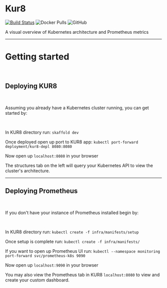 # Kur8
[![Build Status](https://travis-ci.com/oslabs-beta/Kur8.svg?branch=dev)](https://travis-ci.com/oslabs-beta/Kur8)
![Docker Pulls](https://img.shields.io/docker/pulls/kur8/dashboard)
![GitHub](https://img.shields.io/github/license/oslabs-beta/Kur8)

A visual overview of Kubernetes architecture and Prometheus metrics

---

# Getting started

<br/>

## Deploying KUR8

<br/>

Assuming you already have a Kubernetes cluster running, you can get started by:

<br/>

In KUR8 directory run:  `skaffold dev`

Once deployed open up port to KUR8 app: `kubectl port-forward deployment/kur8-depl 8080:8080`

Now open up `localhost:8080` in your browser

The structures tab on the left will query your Kubernetes API to view the cluster's architecture.

---

## Deploying Prometheus

<br/>

If you don't have your instance of Prometheus installed begin by:

<br/>

In KUR8 directory run: `kubectl create -f infra/manifests/setup`

Once setup is complete run: `kubectl create -f infra/manifests/`

If you want to open up Prometheus  UI run: `kubectl --namespace monitoring port-forward svc/prometheus-k8s 9090`

Now open up `localhost:9090` in your browser

You may also view the Prometheus tab in KUR8 `localhost:8080` to view and create your custom dashboard.
